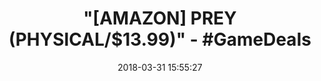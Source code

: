 ---
title: '"[AMAZON] PREY (PHYSICAL/$13.99)" - #GameDeals'
name: Prey - PC
date: '2018-03-31 15:55:27'
buy_now: >-
  https://www.amazon.com/Prey-PC/dp/B01GW917NQ?psc=1&SubscriptionId=AKIAIA5RBQIWQVTCUEUQ&tag=coldcutdeals-20&linkCode=xm2&camp=2025&creative=165953&creativeASIN=B01GW917NQ
description_markdown: |+
  Prey - PC

    - In Prey, you awaken aboard Talos I, a space station orbiting the moon in the year 2032.

    - You are the key subject of an experiment meant to alter humanity forever - but things have gone terribly wrong.

    - The space station has been overrun by hostile aliens and you are now being hunted.

tweet_id_str: '980111340122632192'
price: $13.99
you_save: ''
asin: B01GW917NQ
image: 'https://images-na.ssl-images-amazon.com/images/I/51gDFxicjkL.jpg'

---